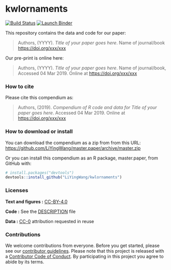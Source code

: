 
<!-- README.md is generated from README.Rmd. Please edit that file -->
kwlornaments
============
[![Build Status](https://travis-ci.org/LiYingWang/kwl-ornaments.svg?branch=master)](https://travis-ci.org/LiYingWang/kwl-ornaments)  [![Launch Binder](http://mybinder.org/badge.svg)](http://beta.mybinder.org/v2/gh/LiYingWang/kwl-ornaments/master?urlpath=rstudio)

This repository contains the data and code for our paper:

> Authors, (YYYY). *Title of your paper goes here*. Name of journal/book <https://doi.org/xxx/xxx>

Our pre-print is online here:

> Authors, (YYYY). *Title of your paper goes here*. Name of journal/book, Accessed 04 Mar 2019. Online at <https://doi.org/xxx/xxx>

### How to cite

Please cite this compendium as:

> Authors, (2019). *Compendium of R code and data for Title of your paper goes here*. Accessed 04 Mar 2019. Online at <https://doi.org/xxx/xxx>

### How to download or install

You can download the compendium as a zip from from this URL: <https://github.com/LiYingWang/master.paper/archive/master.zip>

Or you can install this compendium as an R package, master.paper, from GitHub with:

``` r
# install.packages("devtools")
devtools::install_github("LiYingWang/kwlornaments")
```

### Licenses

**Text and figures :** [CC-BY-4.0](http://creativecommons.org/licenses/by/4.0/)

**Code :** See the [DESCRIPTION](DESCRIPTION) file

**Data :** [CC-0](http://creativecommons.org/publicdomain/zero/1.0/) attribution requested in reuse

### Contributions

We welcome contributions from everyone. Before you get started, please see our [contributor guidelines](CONTRIBUTING.md). Please note that this project is released with a [Contributor Code of Conduct](CONDUCT.md). By participating in this project you agree to abide by its terms.

